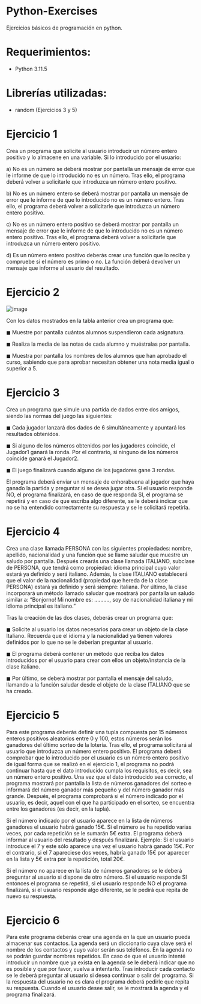 # Python-Exercises
Ejercicios básicos de programación en python.

# Requerimientos:
- Python 3.11.5

# Librerías utilizadas:
- random (Ejercicios 3 y 5)
  
# Ejercicio 1

Crea un programa que solicite al usuario introducir un número entero positivo y lo almacene en una variable. Si lo introducido por el usuario:

a) No es un número se deberá mostrar por pantalla un mensaje de error que le informe de que lo introducido no es un número. Tras ello, el programa deberá volver a solicitarle que introduzca un número entero positivo.

b) No es un número entero se deberá mostrar por pantalla un mensaje de error que le informe de que lo introducido no es un número entero. Tras ello, el programa deberá volver a solicitarle que introduzca un número entero positivo.

c) No es un número entero positivo se deberá mostrar por pantalla un mensaje de error que le informe de que lo introducido no es un número entero positivo. Tras ello, el programa deberá volver a solicitarle que introduzca un número entero positivo.

d) Es un número entero positivo deberás crear una función que lo reciba y compruebe si el número es primo o no. La función deberá devolver un mensaje que informe al usuario del resultado.

# Ejercicio 2

![image](https://github.com/roquesanchezferrera/Python-Exercises/assets/148702288/25161685-49f9-465a-b816-2064620a5089)

Con los datos mostrados en la tabla anterior crea un programa que:

◼ Muestre por pantalla cuántos alumnos suspendieron cada asignatura.

◼ Realiza la media de las notas de cada alumno y muéstralas por pantalla.

◼ Muestra por pantalla los nombres de los alumnos que han aprobado el curso, sabiendo que para aprobar necesitan obtener una nota media igual o superior a 5.

# Ejercicio 3

Crea un programa que simule una partida de dados entre dos amigos, siendo las normas del juego las siguientes:

◼ Cada jugador lanzará dos dados de 6 simultáneamente y apuntará los resultados obtenidos. 

◼ Si alguno de los números obtenidos por los jugadores coincide, el Jugador1 ganará la ronda. Por el contrario, si ninguno de los números coincide ganará el Jugador2.

◼ El juego finalizará cuando alguno de los jugadores gane 3 rondas. 

El programa deberá enviar un mensaje de enhorabuena al jugador que haya ganado la partida y preguntar si se desea jugar otra. Si el usuario responde NO, el programa finalizará, en caso de que responda SI, el programa se repetirá y en caso de que escriba algo diferente, se le deberá indicar que no se ha entendido correctamente su respuesta y se le solicitará repetirla.

# Ejercicio 4

Crea una clase llamada PERSONA con las siguientes propiedades: nombre, apellido, nacionalidad y una función que se llame saludar que muestre un saludo por pantalla. Después crearás una clase llamada ITALIANO, subclase de PERSONA, que tendrá como propiedad: idioma principal cuyo valor estará ya definido y será italiano. Además, la clase ITALIANO establecerá que el valor de la nacionalidad 
(propiedad que hereda de la clase PERSONA) estará ya definido y será siempre: italiana. Por último, la clase incorporará un método llamado saludar que mostrará por pantalla un saludo similar a: “Bonjorno! Mi nombre es: .........., soy de nacionalidad italiana y mi idioma principal es italiano.”

Tras la creación de las dos clases, deberás crear un programa que: 

◼ Solicite al usuario los datos necesarios para crear un objeto de la clase Italiano. Recuerda que el idioma y la nacionalidad ya tienen valores definidos por lo que no se le deberían preguntar al usuario.

◼ El programa deberá contener un método que reciba los datos introducidos por el usuario para crear con ellos un objeto/instancia de la clase italiano. 

◼ Por último, se deberá mostrar por pantalla el mensaje del saludo, llamando a la función saludar desde el objeto de la clase ITALIANO que se ha creado.

# Ejercicio 5

Para este programa deberás definir una tupla compuesta por 15 números enteros positivos aleatorios entre 0 y 100, estos números serán los ganadores del último sorteo de la lotería. Tras ello, el programa solicitará al usuario que introduzca un número entero positivo. El programa deberá comprobar que lo introducido por el usuario es un número entero positivo de igual forma que se realizó en el ejercicio 1, el programa no podrá continuar hasta que el dato introducido cumpla los requisitos, es decir, sea un número entero positivo. Una vez que el dato introducido sea correcto, el programa mostrará por pantalla la lista de números ganadores del sorteo e informará del número ganador más pequeño y del número ganador más grande. Después, el programa comprobará si el número indicado por el usuario, es decir, aquel con el que ha participado en el sorteo, se encuentra entre los ganadores (es decir, en la tupla).

Si el número indicado por el usuario aparece en la lista de números ganadores el usuario habrá ganado 15€. Si el número se ha repetido varias veces, por cada repetición se le sumarán 5€ extra. El programa deberá informar al usuario del resultado y después finalizará. Ejemplo: Si el usuario introduce el 7 y este sólo aparece una vez el usuario habrá ganado 15€. Por el contrario, si el 7 apareciese dos veces, habría ganado 15€ por aparecer en la lista y 5€ extra por la repetición, total 20€.

Si el número no aparece en la lista de números ganadores se le deberá preguntar al usuario si dispone de otro número. Si el usuario responde SI entonces el programa se repetirá, si el usuario responde NO el programa finalizará, si el usuario responde algo diferente, se le pedirá que repita de nuevo su respuesta.

# Ejercicio 6

Para este programa deberás crear una agenda en la que un usuario pueda almacenar sus contactos. La agenda será un diccionario cuya clave será el nombre de los contactos y cuyo valor serán sus teléfonos. En la agenda no se podrán guardar nombres repetidos. En caso de que el usuario intenté introducir un nombre que ya exista en la agenda se le deberá indicar que no es posible y que por favor, vuelva a intentarlo. Tras introducir cada contacto se le deberá preguntar al usuario si desea continuar o salir del programa. Si la respuesta del usuario no es clara el programa deberá pedirle que repita su respuesta. Cuando el usuario desee salir, se le mostrará la agenda y el programa finalizará.





